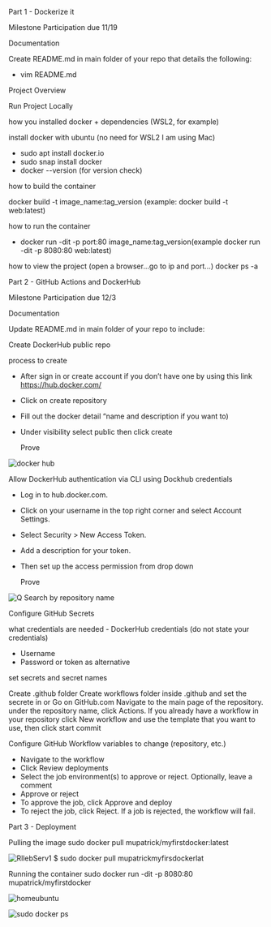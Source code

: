 Part 1 - Dockerize it

Milestone Participation due 11/19

Documentation

Create README.md in main folder of your repo that details the following:
-	vim README.md

Project Overview

Run Project Locally

how you installed docker + dependencies (WSL2, for example)

install docker with ubuntu (no need for WSL2 I am using Mac)
-	sudo apt  install docker.io
-	sudo snap install docker
-	docker --version (for version check)

how to build the container

docker build -t image_name:tag_version (example: docker build -t web:latest)

how to run the container

-	docker run -dit -p port:80 image_name:tag_version(example docker run -dit -p 8080:80 web:latest)

how to view the project (open a browser...go to ip and port...)
docker ps -a


Part 2 - GitHub Actions and DockerHub

Milestone Participation due 12/3

Documentation

Update README.md in main folder of your repo to include:

Create DockerHub public repo

  process to create

- After sign in or  create account if you don’t have one by using this link https://hub.docker.com/ 
- Click on create repository 
- Fill out the docker detail “name and description if you want to) 
- Under visibility select public then click create

  Prove

![docker hub](https://user-images.githubusercontent.com/77375881/144696354-86986300-3697-4abd-a63a-bb5d04c434e0.jpeg)


Allow DockerHub authentication via CLI using Dockhub credentials

- Log in to hub.docker.com.
- Click on your username in the top right corner and select Account Settings.
- Select Security > New Access Token.
- Add a description for your token. 
- Then set up the access permission from drop down 

   Prove


![Q Search by repository name](https://user-images.githubusercontent.com/77375881/144696435-e6a81a3e-aa36-4bbb-a58f-67cefe2b30cb.jpeg)




Configure GitHub Secrets

what credentials are needed - DockerHub credentials (do not state your credentials)


- Username
- Password or token as alternative

set secrets and secret names

Create .github folder
Create workflows folder inside .github and set the secrete in 
or
Go on GitHub.com
Navigate to the main page of the repository. 
under the repository name, click Actions. 
If you already have a workflow in your repository 
click New workflow and use the template that you want to use, 
then click start commit 

Configure GitHub Workflow
variables to change (repository, etc.)

- Navigate to the workflow
- Click Review deployments
- Select the job environment(s) to approve or reject. Optionally, leave a comment
- Approve or reject
- To approve the job, click Approve and deploy
- To reject the job, click Reject. If a job is rejected, the workflow will fail.


Part 3 - Deployment

Pulling the image
sudo docker pull mupatrick/myfirstdocker:latest

![RllebServ1 $ sudo docker pull mupatrickmyfirsdockerlat](https://user-images.githubusercontent.com/77375881/145256079-5a09ecea-50d6-4305-9de1-2e6caa1c6e70.jpeg)

Running the container
sudo docker run -dit -p 8080:80 mupatrick/myfirstdocker

![homeubuntu](https://user-images.githubusercontent.com/77375881/145256140-45fc04f2-3503-45db-b14e-a0810fcd02bc.jpeg)


![sudo docker ps](https://user-images.githubusercontent.com/77375881/145256160-88ba9527-885c-4b16-85bb-f68aaf50ac3c.jpeg)


